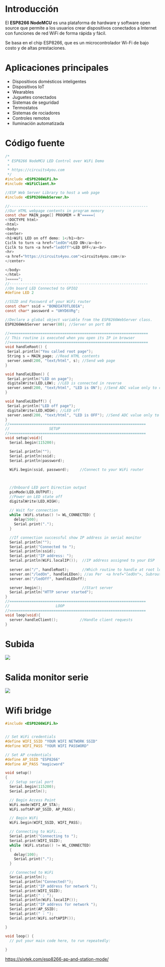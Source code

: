 # Introducción 

El **ESP8266 NodeMCU** es una plataforma de hardware y software open source que permite a los usuarios crear dispositivos conectados a Internet con funciones de red WiFi de forma rápida y fácil. 

 Se basa en el chip ESP8266, que es un microcontrolador Wi-Fi de bajo costo y de altas prestaciones. 

# Aplicaciones principales

- Dispositivos domésticos inteligentes
- Dispositivos IoT
- Wearables
- Juguetes conectados
- Sistemas de seguridad
- Termostatos
- Sistemas de rociadores
- Controles remotos
- Iluminación automatizada

# Código fuente

```c
/*
 * ESP8266 NodeMCU LED Control over WiFi Demo
 *
 * https://circuits4you.com
 */
#include <ESP8266WiFi.h>
#include <WiFiClient.h>

//ESP Web Server Library to host a web page
#include <ESP8266WebServer.h>

//---------------------------------------------------------------
//Our HTML webpage contents in program memory
const char MAIN_page[] PROGMEM = R"=====(
<!DOCTYPE html>
<html>
<body>
<center>
<h1>WiFi LED on off demo: 1</h1><br>
Ciclk to turn <a href="ledOn">LED ON</a><br>
Ciclk to turn <a href="ledOff">LED OFF</a><br>
<hr>
<a href="https://circuits4you.com">circuits4you.com</a>
</center>

</body>
</html>
)=====";
//---------------------------------------------------------------
//On board LED Connected to GPIO2
#define LED 2  

//SSID and Password of your WiFi router
const char* ssid = "BONDIATOTLODIA";
const char* password = "UHYD6VRg";

//Declare a global object variable from the ESP8266WebServer class.
ESP8266WebServer server(80); //Server on port 80

//===============================================================
// This routine is executed when you open its IP in browser
//===============================================================
void handleRoot() {
 Serial.println("You called root page");
 String s = MAIN_page; //Read HTML contents
 server.send(200, "text/html", s); //Send web page
}

void handleLEDon() { 
 Serial.println("LED on page");
 digitalWrite(LED,LOW); //LED is connected in reverse
 server.send(200, "text/html", "LED is ON"); //Send ADC value only to client ajax request
}

void handleLEDoff() { 
 Serial.println("LED off page");
 digitalWrite(LED,HIGH); //LED off
 server.send(200, "text/html", "LED is OFF"); //Send ADC value only to client ajax request
}
//==============================================================
//                  SETUP
//==============================================================
void setup(void){
  Serial.begin(115200);

  Serial.println("");
  Serial.println(ssid);
  Serial.println(password);
  
  WiFi.begin(ssid, password);     //Connect to your WiFi router
  


  //Onboard LED port Direction output
  pinMode(LED,OUTPUT); 
  //Power on LED state off
  digitalWrite(LED,HIGH);
  
  // Wait for connection
  while (WiFi.status() != WL_CONNECTED) {
    delay(500);
    Serial.print(".");
  }

  //If connection successful show IP address in serial monitor
  Serial.println("");
  Serial.print("Connected to ");
  Serial.println(ssid);
  Serial.print("IP address: ");
  Serial.println(WiFi.localIP());  //IP address assigned to your ESP
 
  server.on("/", handleRoot);      //Which routine to handle at root location. This is display page
  server.on("/ledOn", handleLEDon); //as Per  <a href="ledOn">, Subroutine to be called
  server.on("/ledOff", handleLEDoff);

  server.begin();                  //Start server
  Serial.println("HTTP server started");
}
//==============================================================
//                     LOOP
//==============================================================
void loop(void){
  server.handleClient();          //Handle client requests
}
```

# Subida

![](img/2022-10-17-18-17-40.png)

# Salida monitor serie

![](img/2022-10-17-18-17-12.png)

# Wifi bridge

```c
#include <ESP8266WiFi.h>


// Set WiFi credentials
#define WIFI_SSID "YOUR WIFI NETWORK SSID"
#define WIFI_PASS "YOUR WIFI PASSWORD"

// Set AP credentials
#define AP_SSID "ESP8266"
#define AP_PASS "magicword"

void setup()
{
  // Setup serial port
  Serial.begin(115200);
  Serial.println();

  // Begin Access Point
  WiFi.mode(WIFI_AP_STA);
  WiFi.softAP(AP_SSID, AP_PASS);

  // Begin WiFi
  WiFi.begin(WIFI_SSID, WIFI_PASS);

  // Connecting to WiFi...
  Serial.print("Connecting to ");
  Serial.print(WIFI_SSID);
  while (WiFi.status() != WL_CONNECTED)
  {
    delay(100);
    Serial.print(".");
  }

  // Connected to WiFi
  Serial.println();
  Serial.println("Connected!");
  Serial.print("IP address for network ");
  Serial.print(WIFI_SSID);
  Serial.print(" : ");
  Serial.println(WiFi.localIP());
  Serial.print("IP address for network ");
  Serial.print(AP_SSID);
  Serial.print(" : ");
  Serial.print(WiFi.softAPIP());

}

void loop() {
  // put your main code here, to run repeatedly:
 
}
```

https://siytek.com/esp8266-ap-and-station-mode/